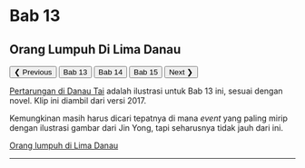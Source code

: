 # Bab 13
## Orang Lumpuh Di Lima Danau

<div class="w3-bar w3-border w3-round">
  <button type="button" class="w3-bar-item w3-btn w3-white w3-hover-red" onclick="showBook('bab11.md')">&#10094; Previous</button>
  <button class="w3-bar-item w3-btn w3-white w3-hover-red" type="button" onclick="showBook('bab13.md')">Bab 13</button>
  <button class="w3-bar-item w3-btn w3-white w3-hover-red" type="button" onclick="showBook('bab14.md')">Bab 14</button>
  <button class="w3-bar-item w3-btn w3-white w3-hover-red" type="button" onclick="showBook('bab15.md')">Bab 15</button>
  <button type="button" class="w3-bar-item w3-btn w3-white w3-hover-red w3-right" onclick="showBook('bab13.md')">Next &#10095;</button>
</div>

[Pertarungan di Danau Tai](https://youtube.com/clip/UgkxBrCIAzm-Dp9ExXXHONuxMNLnl28h3i6T) adalah
ilustrasi untuk Bab 13 ini, sesuai dengan novel. Klip ini diambil dari versi 2017.

Kemungkinan masih harus dicari tepatnya di mana _event_ yang paling
mirip dengan ilustrasi gambar dari Jin Yong, tapi seharusnya tidak jauh dari ini.

[Orang lumpuh di Lima Danau](https://youtube.com/clip/Ugkx-k19csImNMm5oQWjWkozThacIYDN28B1)

***
